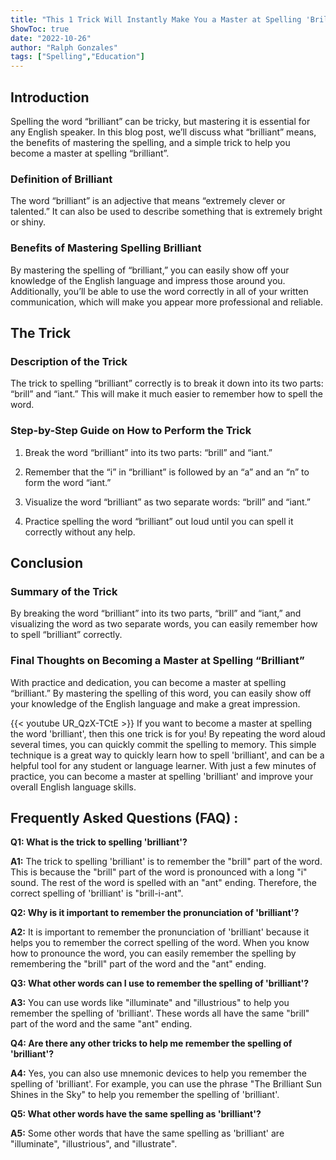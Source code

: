 ```yaml
---
title: "This 1 Trick Will Instantly Make You a Master at Spelling 'Brilliant'!"
ShowToc: true 
date: "2022-10-26"
author: "Ralph Gonzales" 
tags: ["Spelling","Education"]
---
```

## Introduction

Spelling the word “brilliant” can be tricky, but mastering it is essential for any English speaker. In this blog post, we’ll discuss what “brilliant” means, the benefits of mastering the spelling, and a simple trick to help you become a master at spelling “brilliant”.

### Definition of Brilliant

The word “brilliant” is an adjective that means “extremely clever or talented.” It can also be used to describe something that is extremely bright or shiny.

### Benefits of Mastering Spelling Brilliant

By mastering the spelling of “brilliant,” you can easily show off your knowledge of the English language and impress those around you. Additionally, you’ll be able to use the word correctly in all of your written communication, which will make you appear more professional and reliable.

## The Trick

### Description of the Trick

The trick to spelling “brilliant” correctly is to break it down into its two parts: “brill” and “iant.” This will make it much easier to remember how to spell the word.

### Step-by-Step Guide on How to Perform the Trick

1. Break the word “brilliant” into its two parts: “brill” and “iant.”

2. Remember that the “i” in “brilliant” is followed by an “a” and an “n” to form the word “iant.”

3. Visualize the word “brilliant” as two separate words: “brill” and “iant.”

4. Practice spelling the word “brilliant” out loud until you can spell it correctly without any help.

## Conclusion

### Summary of the Trick

By breaking the word “brilliant” into its two parts, “brill” and “iant,” and visualizing the word as two separate words, you can easily remember how to spell “brilliant” correctly.

### Final Thoughts on Becoming a Master at Spelling “Brilliant”

With practice and dedication, you can become a master at spelling “brilliant.” By mastering the spelling of this word, you can easily show off your knowledge of the English language and make a great impression.

{{< youtube UR_QzX-TCtE >}} 
If you want to become a master at spelling the word 'brilliant', then this one trick is for you! By repeating the word aloud several times, you can quickly commit the spelling to memory. This simple technique is a great way to quickly learn how to spell 'brilliant', and can be a helpful tool for any student or language learner. With just a few minutes of practice, you can become a master at spelling 'brilliant' and improve your overall English language skills.

## Frequently Asked Questions (FAQ) :
**Q1: What is the trick to spelling 'brilliant'?**

**A1:** The trick to spelling 'brilliant' is to remember the "brill" part of the word. This is because the "brill" part of the word is pronounced with a long "i" sound. The rest of the word is spelled with an "ant" ending. Therefore, the correct spelling of 'brilliant' is "brill-i-ant". 

**Q2: Why is it important to remember the pronunciation of 'brilliant'?**

**A2:** It is important to remember the pronunciation of 'brilliant' because it helps you to remember the correct spelling of the word. When you know how to pronounce the word, you can easily remember the spelling by remembering the "brill" part of the word and the "ant" ending. 

**Q3: What other words can I use to remember the spelling of 'brilliant'?**

**A3:** You can use words like "illuminate" and "illustrious" to help you remember the spelling of 'brilliant'. These words all have the same "brill" part of the word and the same "ant" ending. 

**Q4: Are there any other tricks to help me remember the spelling of 'brilliant'?**

**A4:** Yes, you can also use mnemonic devices to help you remember the spelling of 'brilliant'. For example, you can use the phrase "The Brilliant Sun Shines in the Sky" to help you remember the spelling of 'brilliant'. 

**Q5: What other words have the same spelling as 'brilliant'?**

**A5:** Some other words that have the same spelling as 'brilliant' are "illuminate", "illustrious", and "illustrate".





